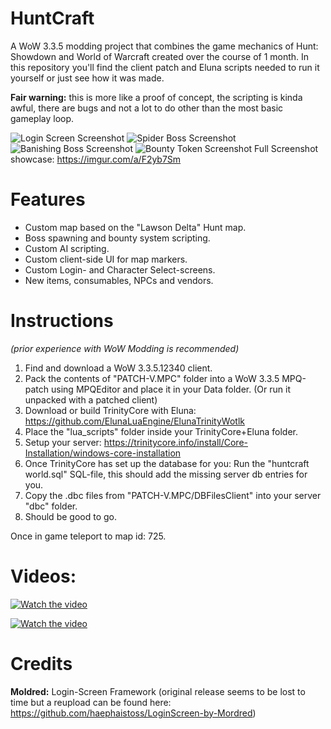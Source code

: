# HuntCraft
A WoW 3.3.5 modding project that combines the game mechanics of Hunt: Showdown and World of Warcraft created over the course of 1 month. In this repository you'll find the client patch and Eluna scripts needed to run it yourself or just see how it was made. 

**Fair warning:** this is more like a proof of concept, the scripting is kinda awful, there are bugs and not a lot to do other than the most basic gameplay loop.

![Login Screen Screenshot](https://i.imgur.com/sYuGXD6.jpg)
![Spider Boss Screenshot](https://i.imgur.com/mmZMl0k.jpg)
![Banishing Boss Screenshot](https://i.imgur.com/oSyptQK.jpg)
![Bounty Token Screenshot](https://i.imgur.com/suCNxnY.jpg)
Full Screenshot showcase: https://imgur.com/a/F2yb7Sm 

# Features
- Custom map based on the "Lawson Delta" Hunt map.
- Boss spawning and bounty system scripting.
- Custom AI scripting.
- Custom client-side UI for map markers.
- Custom Login- and Character Select-screens.
- New items, consumables, NPCs and vendors.

# Instructions

*(prior experience with WoW Modding is recommended)*

1. Find and download a WoW 3.3.5.12340 client.
2. Pack the contents of "PATCH-V.MPC" folder into a WoW 3.3.5 MPQ-patch using MPQEditor and place it in your Data folder. (Or run it unpacked with a patched client)
3. Download or build TrinityCore with Eluna: https://github.com/ElunaLuaEngine/ElunaTrinityWotlk
4. Place the "lua_scripts" folder inside your TrinityCore+Eluna folder.
5. Setup your server: https://trinitycore.info/install/Core-Installation/windows-core-installation
6. Once TrinityCore has set up the database for you: Run the "huntcraft world.sql" SQL-file, this should add the missing server db entries for you.
7. Copy the .dbc files from "PATCH-V.MPC/DBFilesClient" into your server "dbc" folder.
8. Should be good to go.

Once in game teleport to map id: 725.

# Videos: 

[![Watch the video](https://img.youtube.com/vi/CvmnAJPkKck/0.jpg)](https://youtu.be/CvmnAJPkKck)

[![Watch the video](https://img.youtube.com/vi/I3_1GVudo-I/0.jpg)](https://youtu.be/I3_1GVudo-I)

# Credits
**Moldred:** Login-Screen Framework (original release seems to be lost to time but a reupload can be found here: https://github.com/haephaistoss/LoginScreen-by-Mordred) 
